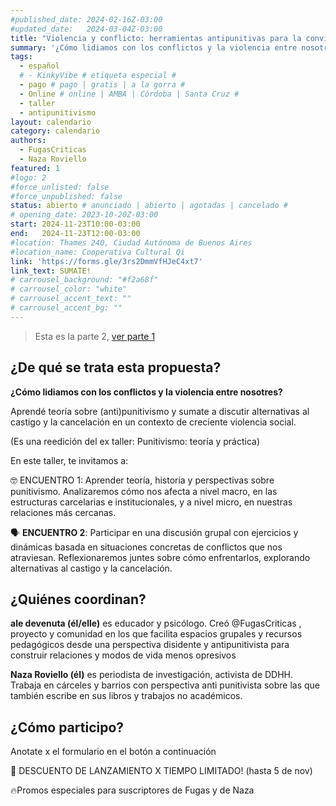 ```yaml
---
#published_date: 2024-02-16Z-03:00
#updated_date:   2024-03-04Z-03:00
title: "Violencia y conflicto: herramientas antipunitivas para la convivencia social (parte 2 de 2)"
summary: '¿Cómo lidiamos con los conflictos y la violencia entre nosotres? Aprendé teoría sobre (anti)punitivismo y sumate a pensar alternativas al castigo y la cancelación.'
tags:
  - español
  # - KinkyVibe # etiqueta especial #
  - pago # pago | gratis | a la gorra #
  - Online # online | AMBA | Córdoba | Santa Cruz #
  - taller
  - antipunitivismo
layout: calendario
category: calendario
authors:
  - FugasCriticas
  - Naza Roviello
featured: 1
#logo: 2
#force_unlisted: false
#force_unpublished: false
status: abierto # anunciado | abierto | agotadas | cancelado #
# opening_date: 2023-10-20Z-03:00
start: 2024-11-23T10:00-03:00
end:   2024-11-23T12:00-03:00
#location: Thames 240, Ciudad Autónoma de Buenos Aires
#location_name: Cooperativa Cultural Qi
link: 'https://forms.gle/3rs2DmmVfHJeC4xt7'
link_text: SUMATE!
# carrousel_background: "#f2a68f"
# carrousel_color: "white"
# carrousel_accent_text: ""
# carrousel_accent_bg: ""
---
```

> Esta es la parte 2, [ver parte 1](/calendario/violencia-y-conflicto-2024-11)

## ¿De qué se trata esta propuesta? ##

**¿Cómo lidiamos con los conflictos y la violencia entre nosotres?**

Aprendé teoría sobre (anti)punitivismo y sumate a discutir alternativas al castigo y la cancelación en un contexto de creciente violencia social.

(Es una reedición del ex taller: Punitivismo: teoría y práctica)

En este taller, te invitamos a:

🤓 ENCUENTRO 1: Aprender teoría, historia y perspectivas sobre punitivismo. Analizaremos cómo nos afecta a nivel macro, en las estructuras carcelarias e institucionales, y a nivel micro, en nuestras relaciones más cercanas.

🗣️ **ENCUENTRO 2**: Participar en una discusión grupal con ejercicios y dinámicas basada en situaciones concretas de conflictos que nos atraviesan. Reflexionaremos juntes sobre cómo enfrentarlos, explorando alternativas al castigo y la cancelación.

## ¿Quiénes coordinan? ##

**ale devenuta (él/elle)** es educador y psicólogo. Creó @FugasCriticas , proyecto y comunidad en los que facilita espacios grupales y recursos pedagógicos desde una perspectiva disidente y antipunitivista para construir relaciones y modos de vida menos opresivos

**Naza Roviello (él)** es periodista de investigación, activista de DDHH. Trabaja en cárceles y barrios con perspectiva anti punitivista sobre las que también escribe en sus libros y trabajos no académicos.

## ¿Cómo participo? #
Anotate x el formulario en el botón a continuación

💸 DESCUENTO DE LANZAMIENTO X TIEMPO LIMITADO! (hasta 5 de nov)

🔥Promos especiales para suscriptores de Fugas y de Naza
